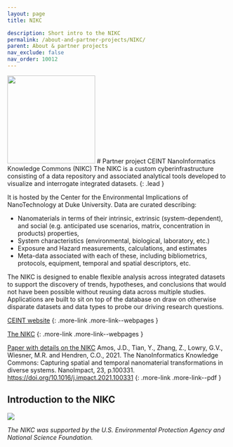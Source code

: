 ```yaml
---
layout: page
title: NIKC

description: Short intro to the NIKC
permalink: /about-and-partner-projects/NIKC/
parent: About & partner projects
nav_exclude: false
nav_order: 10012
---
```

<img src="{{ site.baseurl }}/images/logos/NIKC.png" width="200" class="image--right" />
#  Partner project CEINT NanoInformatics Knowledge Commons (NIKC)
The NIKC is a custom cyberinfrastructure consisting of a data repository and associated analytical tools developed to visualize and interrogate integrated datasets. 
{: .lead }

It is hosted by the Center for the Environmental Implications of NanoTechnology at Duke University. Data are curated describing:
- Nanomaterials in terms of their intrinsic, extrinsic (system-dependent), and social (e.g. anticipated use scenarios, matrix, concentration in products) properties,
- System characteristics (environmental, biological, laboratory, etc.)
- Exposure and Hazard measurements, calculations, and estimates
- Meta-data associated with each of these, including bibliometrics, protocols, equipment, temporal and spatial descriptors, etc.

The NIKC is designed to enable flexible analysis across integrated datasets to support the discovery of trends, hypotheses, and conclusions that would not have been possible without reusing data across multiple studies. Applications are built to sit on top of the database on draw on otherwise disparate datasets and data types to probe our driving research questions. 

[CEINT website](https://ceint.duke.edu/)
{: .more-link .more-link--webpages }

[The NIKC](https://ceint.duke.edu/research/nikc)
{: .more-link .more-link--webpages }

[Paper with details on the NIKC](https://doi.org/10.1016/j.impact.2021.100331)
Amos, J.D., Tian, Y., Zhang, Z., Lowry, G.V., Wiesner, M.R. and Hendren, C.O., 2021. The NanoInformatics Knowledge Commons: Capturing spatial and temporal nanomaterial transformations in diverse systems. NanoImpact, 23, p.100331. <a href="https://doi.org/10.1016/j.impact.2021.100331">https://doi.org/10.1016/j.impact.2021.100331</a>
{: .more-link .more-link--pdf }

## Introduction to the NIKC
![](https://ceint.duke.edu/sites/ceint.duke.edu/files/NIKC.png)


_The NIKC was supported by the U.S. Environmental Protection Agency and National Science Foundation._
